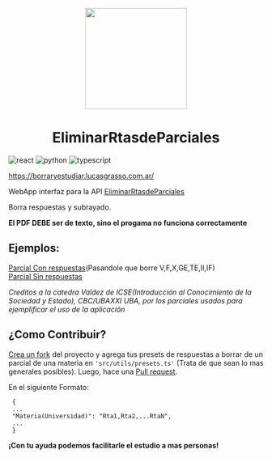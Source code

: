 <p align="center">
  <img src="https://borraryestudiar.lucasgrasso.com.ar/logo.png" style="width:200px;height;200px"/>
</p>
<h1 align="center">EliminarRtasdeParciales</h1>

![react](https://img.shields.io/badge/React.js-61DBFB?style=for-the-badge&logo=react&logoColor=black)
![python](https://img.shields.io/badge/Python-3776AB?style=for-the-badge&logo=python&logoColor=white)
![typescript](https://img.shields.io/badge/TypeScript-007acc?style=for-the-badge&logo=typescript&logoColor=white)

https://borraryestudiar.lucasgrasso.com.ar/  

WebApp interfaz para la API [EliminarRtasdeParciales](https://github.com/LucasGrasso/EliminarRtasDeParciales)
 
Borra respuestas y subrayado.

 __El PDF DEBE ser de texto, sino el progama no funciona correctamente__  
 
 ## Ejemplos:  
 [Parcial Con respuestas](https://borraryestudiar.lucasgrasso.com.ar/pruebas/Parcial_ICSEValdez.pdf)(Pasandole que borre V,F,X,GE,TE,II,IF)  
 [Parcial Sin respuestas](https://borraryestudiar.lucasgrasso.com.ar/pruebas/Parcial_ICSEValdez_SinCorrecciones.pdf)  
 
_Creditos a la catedra Valdez de ICSE(Introducción al Conocimiento de la Sociedad y Estado), CBC/UBAXXI UBA, por los parciales usados para ejemplificar el uso de la aplicación_

## ¿Como Contribuir?
 [Crea un fork](https://docs.github.com/es/get-started/quickstart/fork-a-repo) del proyecto y agrega tus presets de respuestas a borrar de un parcial de una materia en ``` 'src/utils/presets.ts' ``` (Trata de que sean lo mas generales posibles). Luego, hace una [Pull request](https://docs.github.com/es/pull-requests/collaborating-with-pull-requests/proposing-changes-to-your-work-with-pull-requests/creating-a-pull-request).
 
 En el siguiente Formato:
 ```
  {
  ...
  "Materia(Universidad)": "Rta1,Rta2,...RtaN",
  ...
  }
 ```
 
 __¡Con tu ayuda podemos facilitarle el estudio a mas personas!__
